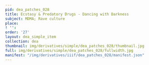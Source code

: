 ```yaml
---
pid: dea_patches_028
title: Ecstasy & Predatory Drugs - Dancing with Darkness
subject: MDMA; Rave culture
place: 
! '': 
order: '27'
layout: dea_simple_item
collection: dea
thumbnail: img/derivatives/simple/dea_patches_028/thumbnail.jpg
full: img/derivatives/simple/dea_patches_028/fullwidth.jpg
manifest: "/img/derivatives/iiif/dea_patches_028/manifest.json"
---
```

